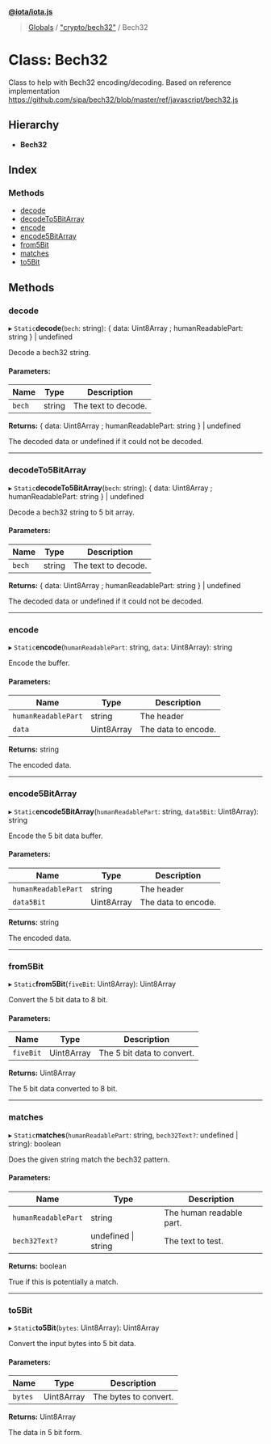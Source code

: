 **[@iota/iota.js](../README.md)**

> [Globals](../README.md) / ["crypto/bech32"](../modules/_crypto_bech32_.md) / Bech32

# Class: Bech32

Class to help with Bech32 encoding/decoding.
Based on reference implementation https://github.com/sipa/bech32/blob/master/ref/javascript/bech32.js

## Hierarchy

* **Bech32**

## Index

### Methods

* [decode](_crypto_bech32_.bech32.md#decode)
* [decodeTo5BitArray](_crypto_bech32_.bech32.md#decodeto5bitarray)
* [encode](_crypto_bech32_.bech32.md#encode)
* [encode5BitArray](_crypto_bech32_.bech32.md#encode5bitarray)
* [from5Bit](_crypto_bech32_.bech32.md#from5bit)
* [matches](_crypto_bech32_.bech32.md#matches)
* [to5Bit](_crypto_bech32_.bech32.md#to5bit)

## Methods

### decode

▸ `Static`**decode**(`bech`: string): { data: Uint8Array ; humanReadablePart: string  } \| undefined

Decode a bech32 string.

#### Parameters:

Name | Type | Description |
------ | ------ | ------ |
`bech` | string | The text to decode. |

**Returns:** { data: Uint8Array ; humanReadablePart: string  } \| undefined

The decoded data or undefined if it could not be decoded.

___

### decodeTo5BitArray

▸ `Static`**decodeTo5BitArray**(`bech`: string): { data: Uint8Array ; humanReadablePart: string  } \| undefined

Decode a bech32 string to 5 bit array.

#### Parameters:

Name | Type | Description |
------ | ------ | ------ |
`bech` | string | The text to decode. |

**Returns:** { data: Uint8Array ; humanReadablePart: string  } \| undefined

The decoded data or undefined if it could not be decoded.

___

### encode

▸ `Static`**encode**(`humanReadablePart`: string, `data`: Uint8Array): string

Encode the buffer.

#### Parameters:

Name | Type | Description |
------ | ------ | ------ |
`humanReadablePart` | string | The header |
`data` | Uint8Array | The data to encode. |

**Returns:** string

The encoded data.

___

### encode5BitArray

▸ `Static`**encode5BitArray**(`humanReadablePart`: string, `data5Bit`: Uint8Array): string

Encode the 5 bit data buffer.

#### Parameters:

Name | Type | Description |
------ | ------ | ------ |
`humanReadablePart` | string | The header |
`data5Bit` | Uint8Array | The data to encode. |

**Returns:** string

The encoded data.

___

### from5Bit

▸ `Static`**from5Bit**(`fiveBit`: Uint8Array): Uint8Array

Convert the 5 bit data to 8 bit.

#### Parameters:

Name | Type | Description |
------ | ------ | ------ |
`fiveBit` | Uint8Array | The 5 bit data to convert. |

**Returns:** Uint8Array

The 5 bit data converted to 8 bit.

___

### matches

▸ `Static`**matches**(`humanReadablePart`: string, `bech32Text?`: undefined \| string): boolean

Does the given string match the bech32 pattern.

#### Parameters:

Name | Type | Description |
------ | ------ | ------ |
`humanReadablePart` | string | The human readable part. |
`bech32Text?` | undefined \| string | The text to test. |

**Returns:** boolean

True if this is potentially a match.

___

### to5Bit

▸ `Static`**to5Bit**(`bytes`: Uint8Array): Uint8Array

Convert the input bytes into 5 bit data.

#### Parameters:

Name | Type | Description |
------ | ------ | ------ |
`bytes` | Uint8Array | The bytes to convert. |

**Returns:** Uint8Array

The data in 5 bit form.
